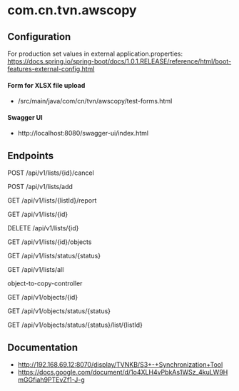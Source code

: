 # com.cn.tvn.awscopy

## Configuration

For production set values in external application.properties:
https://docs.spring.io/spring-boot/docs/1.0.1.RELEASE/reference/html/boot-features-external-config.html


#### Form for XLSX file upload
* /src/main/java/com/cn/tvn/awscopy/test-forms.html

#### Swagger UI
* http://localhost:8080/swagger-ui/index.html


## Endpoints

POST
/api/v1/lists/{id}/cancel


POST
/api/v1/lists/add


GET
/api/v1/lists/{listId}/report


GET
/api/v1/lists/{id}


DELETE
/api/v1/lists/{id}


GET
/api/v1/lists/{id}/objects


GET
/api/v1/lists/status/{status}


GET
/api/v1/lists/all

object-to-copy-controller


GET
/api/v1/objects/{id}


GET
/api/v1/objects/status/{status}


GET
/api/v1/objects/status/{status}/list/{listId}

## Documentation

* http://192.168.69.12:8070/display/TVNKB/S3+-+Synchronization+Tool
* https://docs.google.com/document/d/1o4XLH4vPbkAs1WSz_4kuLW9HmGGfiah9PTEvZf1-J-g
